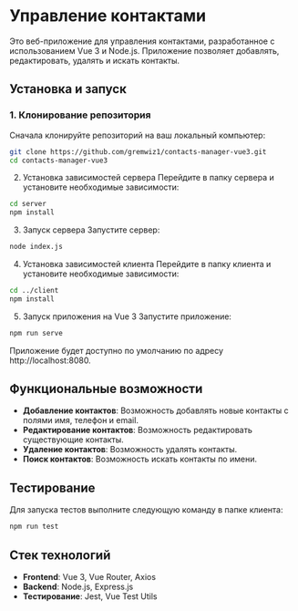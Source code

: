 # Управление контактами

Это веб-приложение для управления контактами, разработанное с использованием Vue 3 и Node.js. Приложение позволяет добавлять, редактировать, удалять и искать контакты.

## Установка и запуск

### 1. Клонирование репозитория

Сначала клонируйте репозиторий на ваш локальный компьютер:

```bash
git clone https://github.com/gremwiz1/contacts-manager-vue3.git
cd contacts-manager-vue3
```

2. Установка зависимостей сервера
Перейдите в папку сервера и установите необходимые зависимости:

```bash
cd server
npm install
```

3. Запуск сервера
Запустите сервер:

```bash
node index.js
```

4. Установка зависимостей клиента
Перейдите в папку клиента и установите необходимые зависимости:

```bash
cd ../client
npm install
```

5. Запуск приложения на Vue 3
Запустите приложение:

```bash
npm run serve
```

Приложение будет доступно по умолчанию по адресу http://localhost:8080.

## Функциональные возможности

- **Добавление контактов**: Возможность добавлять новые контакты с полями имя, телефон и email.
- **Редактирование контактов**: Возможность редактировать существующие контакты.
- **Удаление контактов**: Возможность удалять контакты.
- **Поиск контактов**: Возможность искать контакты по имени.

## Тестирование

Для запуска тестов выполните следующую команду в папке клиента:

```bash
npm run test
```

## Стек технологий

- **Frontend**: Vue 3, Vue Router, Axios
- **Backend**: Node.js, Express.js
- **Тестирование**: Jest, Vue Test Utils
